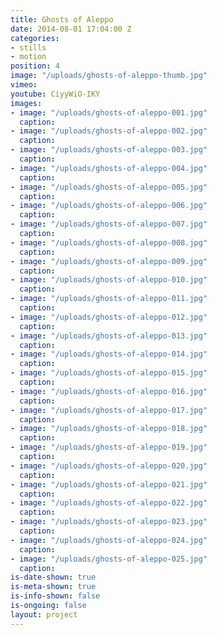 ```yaml
---
title: Ghosts of Aleppo
date: 2014-08-01 17:04:00 Z
categories:
- stills
- motion
position: 4
image: "/uploads/ghosts-of-aleppo-thumb.jpg"
vimeo: 
youtube: CiyyWiO-IKY
images:
- image: "/uploads/ghosts-of-aleppo-001.jpg"
  caption: 
- image: "/uploads/ghosts-of-aleppo-002.jpg"
  caption: 
- image: "/uploads/ghosts-of-aleppo-003.jpg"
  caption: 
- image: "/uploads/ghosts-of-aleppo-004.jpg"
  caption: 
- image: "/uploads/ghosts-of-aleppo-005.jpg"
  caption: 
- image: "/uploads/ghosts-of-aleppo-006.jpg"
  caption: 
- image: "/uploads/ghosts-of-aleppo-007.jpg"
  caption: 
- image: "/uploads/ghosts-of-aleppo-008.jpg"
  caption: 
- image: "/uploads/ghosts-of-aleppo-009.jpg"
  caption: 
- image: "/uploads/ghosts-of-aleppo-010.jpg"
  caption: 
- image: "/uploads/ghosts-of-aleppo-011.jpg"
  caption: 
- image: "/uploads/ghosts-of-aleppo-012.jpg"
  caption: 
- image: "/uploads/ghosts-of-aleppo-013.jpg"
  caption: 
- image: "/uploads/ghosts-of-aleppo-014.jpg"
  caption: 
- image: "/uploads/ghosts-of-aleppo-015.jpg"
  caption: 
- image: "/uploads/ghosts-of-aleppo-016.jpg"
  caption: 
- image: "/uploads/ghosts-of-aleppo-017.jpg"
  caption: 
- image: "/uploads/ghosts-of-aleppo-018.jpg"
  caption: 
- image: "/uploads/ghosts-of-aleppo-019.jpg"
  caption: 
- image: "/uploads/ghosts-of-aleppo-020.jpg"
  caption: 
- image: "/uploads/ghosts-of-aleppo-021.jpg"
  caption: 
- image: "/uploads/ghosts-of-aleppo-022.jpg"
  caption: 
- image: "/uploads/ghosts-of-aleppo-023.jpg"
  caption: 
- image: "/uploads/ghosts-of-aleppo-024.jpg"
  caption: 
- image: "/uploads/ghosts-of-aleppo-025.jpg"
  caption: 
is-date-shown: true
is-meta-shown: true
is-info-shown: false
is-ongoing: false
layout: project
---
```


